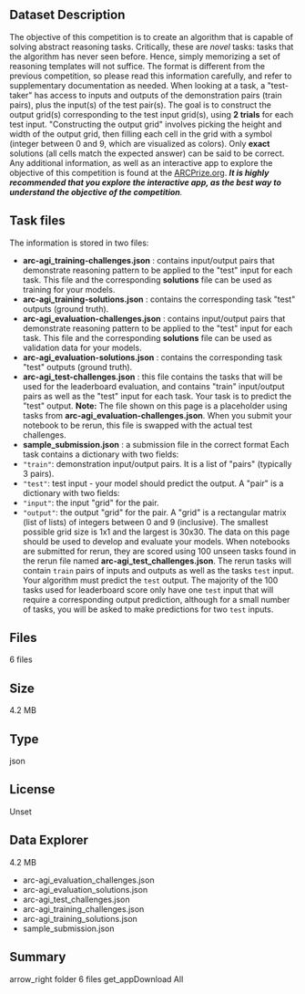 ## Dataset Description
The objective of this competition is to create an algorithm that is capable of
solving abstract reasoning tasks. Critically, these are _novel_ tasks: tasks
that the algorithm has never seen before. Hence, simply memorizing a set of
reasoning templates will not suffice.
The format is different from the previous competition, so please read this
information carefully, and refer to supplementary documentation as needed.
When looking at a task, a "test-taker" has access to inputs and outputs of the
demonstration pairs (train pairs), plus the input(s) of the test pair(s). The
goal is to construct the output grid(s) corresponding to the test input
grid(s), using **2 trials** for each test input. "Constructing the output
grid" involves picking the height and width of the output grid, then filling
each cell in the grid with a symbol (integer between 0 and 9, which are
visualized as colors). Only **exact** solutions (all cells match the expected
answer) can be said to be correct.
Any additional information, as well as an interactive app to explore the
objective of this competition is found at the
[ARCPrize.org](http://ARCPrize.org/play). _**It is highly recommended that you
explore the interactive app, as the best way to understand the objective of
the competition**._


## Task files
The information is stored in two files:
* **arc-agi_training-challenges.json** : contains input/output pairs that demonstrate reasoning pattern to be applied to the "test" input for each task. This file and the corresponding **solutions** file can be used as training for your models.
* **arc-agi_training-solutions.json** : contains the corresponding task "test" outputs (ground truth).
* **arc-agi_evaluation-challenges.json** : contains input/output pairs that demonstrate reasoning pattern to be applied to the "test" input for each task. This file and the corresponding **solutions** file can be used as validation data for your models.
* **arc-agi_evaluation-solutions.json** : contains the corresponding task "test" outputs (ground truth).
* **arc-agi_test-challenges.json** : this file contains the tasks that will be used for the leaderboard evaluation, and contains "train" input/output pairs as well as the "test" input for each task. Your task is to predict the "test" output. **Note:** The file shown on this page is a placeholder using tasks from **arc-agi_evaluation-challenges.json**. When you submit your notebook to be rerun, this file is swapped with the actual test challenges.
* **sample_submission.json** : a submission file in the correct format
Each task contains a dictionary with two fields:
* `"train"`: demonstration input/output pairs. It is a list of "pairs" (typically 3 pairs).
* `"test"`: test input - your model should predict the output.
A "pair" is a dictionary with two fields:
* `"input"`: the input "grid" for the pair.
* `"output"`: the output "grid" for the pair.
A "grid" is a rectangular matrix (list of lists) of integers between 0 and 9
(inclusive). The smallest possible grid size is 1x1 and the largest is 30x30.
The data on this page should be used to develop and evaluate your models. When
notebooks are submitted for rerun, they are scored using 100 unseen tasks
found in the rerun file named **arc-agi_test_challenges.json**. The rerun
tasks will contain `train` pairs of inputs and outputs as well as the tasks
`test` input. Your algorithm must predict the `test` output. The majority of
the 100 tasks used for leaderboard score only have one `test` input that will
require a corresponding output prediction, although for a small number of
tasks, you will be asked to make predictions for two `test` inputs.


## Files
6 files


## Size
4.2 MB


## Type
json


## License
Unset


## Data Explorer
4.2 MB
* arc-agi_evaluation_challenges.json
* arc-agi_evaluation_solutions.json
* arc-agi_test_challenges.json
* arc-agi_training_challenges.json
* arc-agi_training_solutions.json
* sample_submission.json


## Summary
arrow_right
folder
6 files
get_appDownload All

